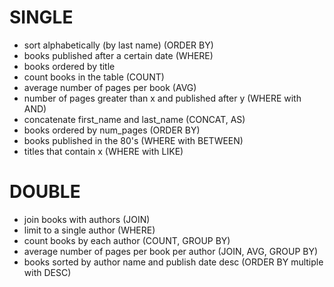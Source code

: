 # SINGLE
* sort alphabetically (by last name) (ORDER BY)
* books published after a certain date (WHERE)
* books ordered by title
* count books in the table (COUNT)
* average number of pages per book (AVG)
* number of pages greater than x and published after y (WHERE with AND)
* concatenate first_name and last_name (CONCAT, AS)
* books ordered by num_pages (ORDER BY)
* books published in the 80's (WHERE with BETWEEN)
* titles that contain x (WHERE with LIKE)

# DOUBLE
* join books with authors (JOIN)
* limit to a single author (WHERE)
* count books by each author (COUNT, GROUP BY)
* average number of pages per book per author (JOIN, AVG, GROUP BY)
* books sorted by author name and publish date desc (ORDER BY multiple with DESC)
